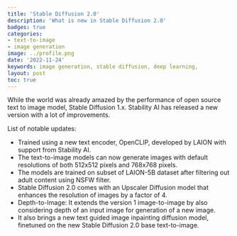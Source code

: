 ```yaml
---
title: 'Stable Diffusion 2.0'
description: 'What is new in Stable Diffusion 2.0'
badges: true
categories:
- text-to-image
- image generation
image: ../profile.png
date: '2022-11-24'
keywords: image generation, stable diffusion, deep learning,
layout: post
toc: true
---
```


While the world was already amazed by the performance of open source text to image model, Stable Diffusion 1.x. Stability AI has released a new version with a lot of improvements.


List of notable updates:

* Trained using a new text encoder, OpenCLIP, developed by LAION with support from Stability AI.
* The text-to-image models can now generate images with default resolutions of both 512x512 pixels and 768x768 pixels.
* The models are trained on subset of LAION-5B dataset after filtering out adult content using NSFW filter.
* Stable Diffusion 2.0 comes with an Upscaler Diffusion model that enhances the resolution of images by a factor of 4.
* Depth-to-Image: It extends the version 1 image-to-image by also considering depth of an input image for generation of a new image.
* It also brings a new text guided image inpainting diffusion model, finetuned on the new Stable Diffusion 2.0 base text-to-image.
